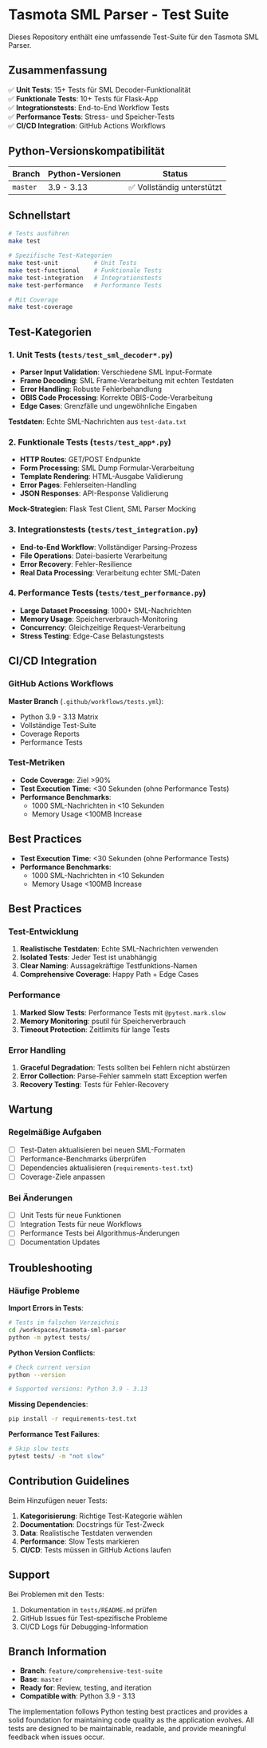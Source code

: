 # Tasmota SML Parser - Test Suite

Dieses Repository enthält eine umfassende Test-Suite für den Tasmota SML Parser.

## Zusammenfassung

✅ **Unit Tests**: 15+ Tests für SML Decoder-Funktionalität  
✅ **Funktionale Tests**: 10+ Tests für Flask-App  
✅ **Integrationstests**: End-to-End Workflow Tests  
✅ **Performance Tests**: Stress- und Speicher-Tests  
✅ **CI/CD Integration**: GitHub Actions Workflows  

## Python-Versionskompatibilität

| Branch | Python-Versionen | Status |
|--------|------------------|--------|
| `master` | 3.9 - 3.13 | ✅ Vollständig unterstützt |

## Schnellstart

```bash
# Tests ausführen
make test

# Spezifische Test-Kategorien
make test-unit          # Unit Tests
make test-functional    # Funktionale Tests  
make test-integration   # Integrationstests
make test-performance   # Performance Tests

# Mit Coverage
make test-coverage
```

## Test-Kategorien

### 1. Unit Tests (`tests/test_sml_decoder*.py`)
- **Parser Input Validation**: Verschiedene SML Input-Formate
- **Frame Decoding**: SML Frame-Verarbeitung mit echten Testdaten
- **Error Handling**: Robuste Fehlerbehandlung
- **OBIS Code Processing**: Korrekte OBIS-Code-Verarbeitung
- **Edge Cases**: Grenzfälle und ungewöhnliche Eingaben

**Testdaten**: Echte SML-Nachrichten aus `test-data.txt`

### 2. Funktionale Tests (`tests/test_app*.py`)
- **HTTP Routes**: GET/POST Endpunkte
- **Form Processing**: SML Dump Formular-Verarbeitung
- **Template Rendering**: HTML-Ausgabe Validierung
- **Error Pages**: Fehlerseiten-Handling
- **JSON Responses**: API-Response Validierung

**Mock-Strategien**: Flask Test Client, SML Parser Mocking

### 3. Integrationstests (`tests/test_integration.py`)
- **End-to-End Workflow**: Vollständiger Parsing-Prozess
- **File Operations**: Datei-basierte Verarbeitung
- **Error Recovery**: Fehler-Resilience
- **Real Data Processing**: Verarbeitung echter SML-Daten

### 4. Performance Tests (`tests/test_performance.py`)
- **Large Dataset Processing**: 1000+ SML-Nachrichten
- **Memory Usage**: Speicherverbrauch-Monitoring
- **Concurrency**: Gleichzeitige Request-Verarbeitung
- **Stress Testing**: Edge-Case Belastungstests

## CI/CD Integration

### GitHub Actions Workflows

**Master Branch** (`.github/workflows/tests.yml`):
- Python 3.9 - 3.13 Matrix
- Vollständige Test-Suite
- Coverage Reports
- Performance Tests

### Test-Metriken

- **Code Coverage**: Ziel >90%
- **Test Execution Time**: <30 Sekunden (ohne Performance Tests)
- **Performance Benchmarks**: 
  - 1000 SML-Nachrichten in <10 Sekunden
  - Memory Usage <100MB Increase

## Best Practices
- **Test Execution Time**: <30 Sekunden (ohne Performance Tests)
- **Performance Benchmarks**: 
  - 1000 SML-Nachrichten in <10 Sekunden
  - Memory Usage <100MB Increase

## Best Practices

### Test-Entwicklung
1. **Realistische Testdaten**: Echte SML-Nachrichten verwenden
2. **Isolated Tests**: Jeder Test ist unabhängig
3. **Clear Naming**: Aussagekräftige Testfunktions-Namen
4. **Comprehensive Coverage**: Happy Path + Edge Cases

### Performance
1. **Marked Slow Tests**: Performance Tests mit `@pytest.mark.slow`
2. **Memory Monitoring**: psutil für Speicherverbrauch
3. **Timeout Protection**: Zeitlimits für lange Tests

### Error Handling
1. **Graceful Degradation**: Tests sollten bei Fehlern nicht abstürzen
2. **Error Collection**: Parse-Fehler sammeln statt Exception werfen
3. **Recovery Testing**: Tests für Fehler-Recovery

## Wartung

### Regelmäßige Aufgaben
- [ ] Test-Daten aktualisieren bei neuen SML-Formaten
- [ ] Performance-Benchmarks überprüfen
- [ ] Dependencies aktualisieren (`requirements-test.txt`)
- [ ] Coverage-Ziele anpassen

### Bei Änderungen
- [ ] Unit Tests für neue Funktionen
- [ ] Integration Tests für neue Workflows
- [ ] Performance Tests bei Algorithmus-Änderungen
- [ ] Documentation Updates

## Troubleshooting

### Häufige Probleme

**Import Errors in Tests**:
```bash
# Tests im falschen Verzeichnis
cd /workspaces/tasmota-sml-parser
python -m pytest tests/
```

**Python Version Conflicts**:
```bash
# Check current version
python --version

# Supported versions: Python 3.9 - 3.13
```

**Missing Dependencies**:
```bash
pip install -r requirements-test.txt
```

**Performance Test Failures**:
```bash
# Skip slow tests
pytest tests/ -m "not slow"
```

## Contribution Guidelines

Beim Hinzufügen neuer Tests:

1. **Kategorisierung**: Richtige Test-Kategorie wählen
2. **Documentation**: Docstrings für Test-Zweck
3. **Data**: Realistische Testdaten verwenden
4. **Performance**: Slow Tests markieren
5. **CI/CD**: Tests müssen in GitHub Actions laufen

## Support

Bei Problemen mit den Tests:
1. Dokumentation in `tests/README.md` prüfen
2. GitHub Issues für Test-spezifische Probleme
3. CI/CD Logs für Debugging-Information

## Branch Information

- **Branch**: `feature/comprehensive-test-suite`
- **Base**: `master` 
- **Ready for**: Review, testing, and iteration
- **Compatible with**: Python 3.9 - 3.13

The implementation follows Python testing best practices and provides a solid foundation for maintaining code quality as the application evolves. All tests are designed to be maintainable, readable, and provide meaningful feedback when issues occur.
